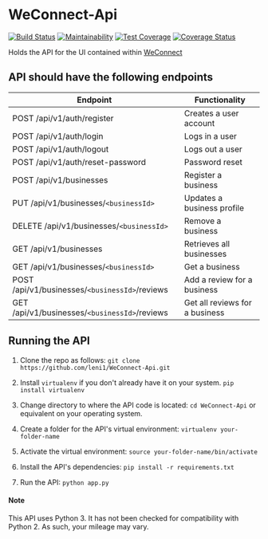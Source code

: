 # WeConnect-Api
[![Build Status](https://travis-ci.org/leni1/WeConnect-Api.svg?branch=master)](https://travis-ci.org/leni1/WeConnect-Api/)
[![Maintainability](https://api.codeclimate.com/v1/badges/a99a88d28ad37a79dbf6/maintainability)](https://codeclimate.com/github/leni1/WeConnect-Api/maintainability)
[![Test Coverage](https://api.codeclimate.com/v1/badges/a99a88d28ad37a79dbf6/test_coverage)](https://codeclimate.com/github/leni1/WeConnect-Api/test_coverage)
[![Coverage Status](https://coveralls.io/repos/github/leni1/WeConnect-Api/badge.svg)](https://coveralls.io/github/leni1/WeConnect-Api)

Holds the API for the UI contained within [WeConnect](https://github.com/leni1/WeConnect)

## API should have the following endpoints
Endpoint | Functionality
-------- | -------------
POST /api/v1/auth/register | Creates a user account
POST /api/v1/auth/login | Logs in a user
POST /api/v1/auth/logout | Logs out a user
POST /api/v1/auth/reset-password | Password reset
POST /api/v1/businesses | Register a business
PUT /api/v1/businesses/`<businessId>` | Updates a business profile
DELETE /api/v1/businesses/`<businessId>` | Remove a business
GET /api/v1/businesses | Retrieves all businesses
GET /api/v1/businesses/`<businessId>` | Get a business
POST /api/v1/businesses/`<businessId>`/reviews | Add a review for a business
GET /api/v1/businesses/`<businessId>`/reviews | Get all reviews for a business

## Running the API
1. Clone the repo as follows:
`git clone https://github.com/leni1/WeConnect-Api.git`

2. Install `virtualenv` if you don't already have it on your system.
`pip install virtualenv`

3. Change directory to where the API code is located:
`cd WeConnect-Api` or equivalent on your operating system.

4. Create a folder for the API's virtual environment:
`virtualenv your-folder-name`

5. Activate the virtual environment:
`source your-folder-name/bin/activate`

6. Install the API's dependencies:
`pip install -r requirements.txt`

7. Run the API:
`python app.py`

#### Note
This API uses Python 3. It has not been checked for compatibility with Python 2. As such, your mileage may vary.

